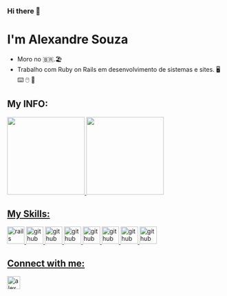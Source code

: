 ### Hi there 👋
# I'm Alexandre Souza
 - Moro no :brazil:.🏖️ 
 - Trabalho com Ruby on Rails em desenvolvimento de sistemas e sites. :desktop_computer: :keyboard: :computer_mouse: 💾 

## My INFO:
<div>
  <a href="https://github.com/AlexandreDev06">
  <img height="180em" src="https://github-readme-stats.vercel.app/api?username=AlexandreDev06&show_icons=true&theme=radical&include_all_commits=true&count_private=true"/>
  <img height="180em" src="https://github-readme-stats.vercel.app/api/top-langs/?username=AlexandreDev06&layout=compact&langs_count=5&theme=radical&hide=php,c,java"/>
</div>

## My Skills:

<img src="https://cdn.jsdelivr.net/gh/devicons/devicon/icons/ruby/ruby-original.svg" alt="rails" width="40" height="40" style="max-width:100%;"></img>
<img src="https://cdn.jsdelivr.net/gh/devicons/devicon/icons/rails/rails-original-wordmark.svg" alt="github" width="40" height="40" style="max-width:100%;"/>
<img src="https://cdn.jsdelivr.net/gh/devicons/devicon/icons/css3/css3-original.svg" alt="github" width="40" height="40" style="max-width:100%;"></img>
<img src="https://cdn.jsdelivr.net/gh/devicons/devicon/icons/html5/html5-original.svg" alt="github" width="40" height="40" style="max-width:100%;"></img>
<img src ="https://cdn.jsdelivr.net/gh/devicons/devicon/icons/javascript/javascript-original.svg" alt="github" width="40" height="40" style="max-width:100%;"></img>
<img src="https://cdn.jsdelivr.net/gh/devicons/devicon/icons/java/java-original-wordmark.svg" alt="github" width="40" height="40" style="max-width:100%;"></img>
<img src="https://cdn.jsdelivr.net/gh/devicons/devicon/icons/vscode/vscode-original.svg" alt="github" width="40" height="40" style="max-width:100%;"></img>
<img src="https://cdn.jsdelivr.net/gh/devicons/devicon/icons/mysql/mysql-plain-wordmark.svg" alt="github" width="40" height="40" style="max-width:100%;"/>


## Connect with me:
<a href="https://www.linkedin.com/in/alexandredev06/" target="_blank">
<img align="center" alt="alexandredev06-linkedin" height="30' width="40" src="https://cdn.jsdelivr.net/gh/devicons/devicon/icons/linkedin/linkedin-original.svg"style="max-width:100%;">
</a>

<!--
<a href="https://www.linkedin.com/in/alexandredev06/" target="_blank">
<img align="center" alt="alexandredev06-linkedin" height="30' width="40" src="https://img.shields.io/badge/LinkedIn-0077B5?style=for-the-badge&logo=linkedin&logoColor=white"style="max-width:100%;">
</a>
                                                           
![Alexandre's GitHub stats](https://github-readme-stats.vercel.app/api?username=anuraghazra&show_icons=true&theme=radical)
[![Top Langs](https://github-readme-stats.vercel.app/api/top-langs/?username=anuraghazra&layout=compact)](https://github.com/anuraghazra/github-readme-stats)

-->

